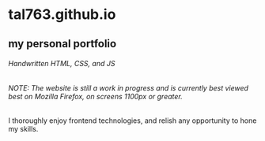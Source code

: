 # tal763.github.io
## my personal portfolio
###### Handwritten HTML, CSS, and JS 

###### NOTE: The website is still a work in progress and is currently best viewed best on Mozilla Firefox, on screens 1100px or greater.

I thoroughly enjoy frontend technologies, and relish any opportunity to hone my skills.

